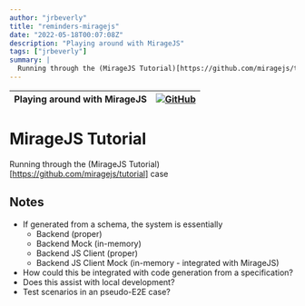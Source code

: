```yaml
---
author: "jrbeverly"
title: "reminders-miragejs"
date: "2022-05-18T00:07:08Z"
description: "Playing around with MirageJS"
tags: ["jrbeverly"]
summary: |
  Running through the (MirageJS Tutorial)[https://github.com/miragejs/tutorial] case
---
```


| Playing around with MirageJS | [![GitHub](https://img.shields.io/badge/GitHub-%23121011.svg?logo=github&logoColor=white)](https://github.com/jrbeverly/reminders-miragejs) |
| :-------- | -------: |


# MirageJS Tutorial

Running through the (MirageJS Tutorial)[https://github.com/miragejs/tutorial] case 

## Notes

- If generated from a schema, the system is essentially
    - Backend (proper)
    - Backend Mock (in-memory)
    - Backend JS Client (proper)
    - Backend JS Client Mock (in-memory - integrated with MirageJS)
- How could this be integrated with code generation from a specification?
- Does this assist with local development?
- Test scenarios in an pseudo-E2E case?
